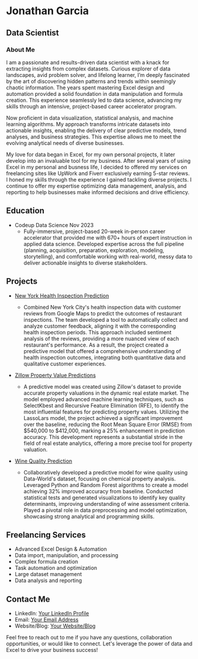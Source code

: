 # Jonathan Garcia
## Data Scientist

### About Me
I am a passionate and results-driven data scientist with a knack for extracting insights from complex datasets. Curious explorer of data landscapes, avid problem solver, and lifelong learner, I’m deeply fascinated by the art of discovering hidden patterns and trends within seemingly chaotic information. The years spent mastering Excel design and automation provided a solid foundation in data manipulation and formula creation. This experience seamlessly led to data science, advancing my skills through an intensive, project-based career accelerator program.

Now proficient in data visualization, statistical analysis, and machine learning algorithms. My approach transforms intricate datasets into actionable insights, enabling the delivery of clear predictive models, trend analyses, and business strategies. This expertise allows me to meet the evolving analytical needs of diverse businesses.

My love for data began in Excel, for my own personal projects, it later develop into an invaluable tool for my business. After several years of using Excel in my personal and busness life, I decided to offered my services on freelancing sites like UpWork and Fiverr exclusively earning 5-star reviews. I honed my skills through the experience I gained tackling diverse projects. I continue to offer my expertise optimizing data management, analysis, and reporting to help businesses make informed decisions and drive efficiency.

## Education

- Codeup Data Science Nov 2023
  - Fully-immersive, project-based 20-week in-person career accelerator that provided me with 670+ hours of expert instruction in applied data science. Developed expertise across the full pipeline (planning, acquisition, preparation, exploration, modeling, storytelling), and comfortable working with real-world, messy data to deliver actionable insights to diverse stakeholders.

## Projects

- [New York Health Inspection Prediction](https://github.com/Somerville-2023/New-York-health-Inspection-Prediction/blob/main/final_notebook.ipynb)
  -  Combined New York City's health inspection data with customer reviews from Google Maps to predict the outcomes of restaurant inspections. The team developed a tool to automatically collect and analyze customer feedback, aligning it with the corresponding health inspection periods. This approach included sentiment analysis of the reviews, providing a more nuanced view of each restaurant's performance. As a result, the project created a predictive model that offered a comprehensive understanding of health inspection outcomes, integrating both quantitative data and qualitative customer experiences.

- [Zillow Property Value Predictions](https://github.com/Jonathan-Garcia1/zillow_porperty_values/blob/main/final_report.ipynb)
  - A predictive model was created using Zillow's dataset to provide accurate property valuations in the dynamic real estate market. The model employed advanced machine learning techniques, such as SelectKbest and Recursive Feature Elimination (RFE), to identify the most influential features for predicting property values. Utilizing the LassoLars model, the project achieved a significant improvement over the baseline, reducing the Root Mean Square Error (RMSE) from $540,000 to $412,000, marking a 25% enhancement in prediction accuracy. This development represents a substantial stride in the field of real estate analytics, offering a more precise tool for property valuation.

- [Wine Quality Prediction](https://github.com/Jonathan-Garcia1/zillow_porperty_values/blob/main/final_report.ipynb)
  - Collaboratively developed a predictive model for wine quality using Data-World's dataset, focusing on chemical property analysis. Leveraged Python and Random Forest algorithms to create a model achieving 32% improved accuracy from baseline. Conducted statistical tests and generated visualizations to identify key quality determinants, improving understanding of wine assessment criteria. Played a pivotal role in data preprocessing and model optimization, showcasing strong analytical and programming skills.

## Freelancing Services

- Advanced Excel Design & Automation
- Data import, manipulation, and processing
- Complex formula creation
- Task automation and optimization
- Large dataset management
- Data analysis and reporting

## Contact Me

- LinkedIn: [Your LinkedIn Profile](link-to-linkedin)
- Email: [Your Email Address](mailto:your-email@example.com)
- Website/Blog: [Your Website/Blog](link-to-website)

Feel free to reach out to me if you have any questions, collaboration opportunities, or would like to connect. Let's leverage the power of data and Excel to drive your business success!

